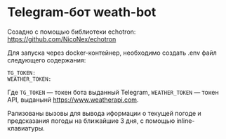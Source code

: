 # Telegram-бот weath-bot

Созадно с помощью библиотеки echotron: https://github.com/NicoNex/echotron

Для запуска через docker-контейнер, необходимо создать .env файл следующего содержания:

```
TG_TOKEN:
WEATHER_TOKEN:
```
Где `TG_TOKEN` — токен бота выданный Telegram, `WEATHER_TOKEN` — токен API, выданынй https://www.weatherapi.com.

Рализованы вызовы для вывода иформации о текущей погоде и предсказания погоды на ближайшие 3 дня, с помощью inline-клавиатуры.
